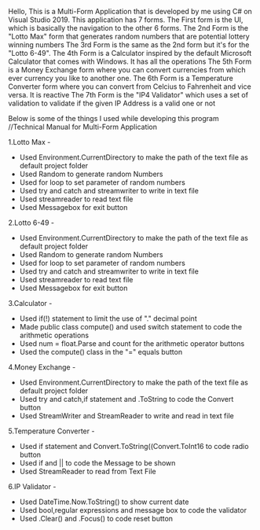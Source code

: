 Hello,
This is a Multi-Form Application that is developed by me using C# on Visual Studio 2019.
This application has 7 forms. The First form is the UI, which is basically the navigation to the other 6 forms.
The 2nd Form is the "Lotto Max" form that generates random numbers that are potential lottery winning numbers
The 3rd Form is the same as the 2nd form but it's for the "Lotto 6-49".
The 4th Form is a Calculator inspired by the default Microsoft Calculator that comes with Windows. It has all the operations
The 5th Form is a Money Exchange form where you can convert currencies from which ever currency you like to another one.
The 6th Form is a Temperature Converter form where you can convert from Celcius to Fahrenheit and vice versa. It is reactive
The 7th Form is the "IP4 Validator" which uses a set of validation to validate if the given IP Address is a valid one or not

Below is some of the things I used while developing this program
//Technical Manual for Multi-Form Application

1.Lotto Max - 
- Used Environment.CurrentDirectory to make the path of the text file as default project folder
- Used Random to generate random Numbers
- Used for loop to set parameter of random numbers
- Used try and catch and streamwriter to write in text file
- Used streamreader to read text file
- Used Messagebox for exit button

2.Lotto 6-49 - 
- Used Environment.CurrentDirectory to make the path of the text file as default project folder
- Used Random to generate random Numbers
- Used for loop to set parameter of random numbers
- Used try and catch and streamwriter to write in text file
- Used streamreader to read text file
- Used Messagebox for exit button

3.Calculator - 
- Used if(!) statement to limit the use of "." decimal point
- Made public class compute() and used switch statement to code the arithmetic operations
- Used num = float.Parse and count for the arithmetic operator buttons
- Used the compute() class in the "=" equals button

4.Money Exchange - 
- Used Environment.CurrentDirectory to make the path of the text file as default project folder
- Used try and catch,if statement and .ToString to code the Convert button
- Used StreamWriter and StreamReader to write and read in text file

5.Temperature Converter - 
- Used if statement and Convert.ToString((Convert.ToInt16 to code radio button
- Used if and || to code the Message to be shown
- Used StreamReader to read from Text File 

6.IP Validator - 
- Used DateTime.Now.ToString() to show current date
- Used bool,regular expressions and message box to code the validator
- Used .Clear() and .Focus() to code reset button
